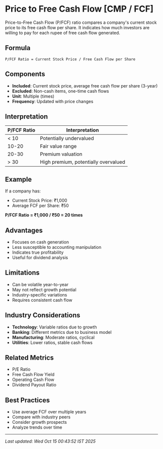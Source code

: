 # Price to Free Cash Flow [CMP / FCF]


Price-to-Free Cash Flow (P/FCF) ratio compares a company's current stock price to its free cash flow per share. It indicates how much investors are willing to pay for each rupee of free cash flow generated.

## Formula
```text
P/FCF Ratio = Current Stock Price / Free Cash Flow per Share
```

## Components
- **Included**: Current stock price, average free cash flow per share (3-year)
- **Excluded**: Non-cash items, one-time cash flows
- **Unit**: Multiple (times)
- **Frequency**: Updated with price changes

## Interpretation
| P/FCF Ratio | Interpretation |
|-------------|----------------|
| < 10 | Potentially undervalued |
| 10-20 | Fair value range |
| 20-30 | Premium valuation |
| > 30 | High premium, potentially overvalued |

## Example
If a company has:
- Current Stock Price: ₹1,000
- Average FCF per Share: ₹50

**P/FCF Ratio = ₹1,000 / ₹50 = 20 times**

## Advantages
- Focuses on cash generation
- Less susceptible to accounting manipulation
- Indicates true profitability
- Useful for dividend analysis

## Limitations
- Can be volatile year-to-year
- May not reflect growth potential
- Industry-specific variations
- Requires consistent cash flow

## Industry Considerations
- **Technology**: Variable ratios due to growth
- **Banking**: Different metrics due to business model
- **Manufacturing**: Moderate ratios, cyclical
- **Utilities**: Lower ratios, stable cash flows

## Related Metrics
- P/E Ratio
- Free Cash Flow Yield
- Operating Cash Flow
- Dividend Payout Ratio

## Best Practices
- Use average FCF over multiple years
- Compare with industry peers
- Consider growth prospects
- Analyze trends over time

---
*Last updated: Wed Oct 15 00:43:52 IST 2025*
